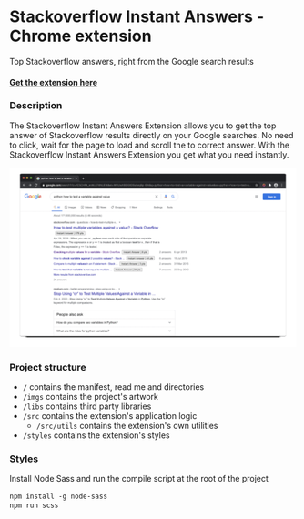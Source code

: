 # Stackoverflow Instant Answers - Chrome extension

Top Stackoverflow answers, right from the Google search results

#### [Get the extension here](https://chrome.google.com/webstore/detail/stackoverflow-instant-ans/afccnijfleldjfafncljflmjbflhingn/)


### Description
The Stackoverflow Instant Answers Extension allows you to get the top answer of Stackoverflow results directly on your Google searches. No need to click, wait for the page to load and scroll the to correct answer.
With the Stackoverflow Instant Answers Extension you get what you need instantly.

![test](https://github.com/solal/stackoverflow-instant-answers/blob/master/imgs/misc/presentation.gif)

### Project structure
- `/` contains the manifest, read me and directories
- `/imgs` contains the project's artwork
- `/libs` contains third party libraries
- `/src` contains the extension's application logic
  - `/src/utils` contains the extension's own utilities
- `/styles` contains the extension's styles


### Styles
Install Node Sass and run the compile script at the root of the project
```
npm install -g node-sass
npm run scss
```
